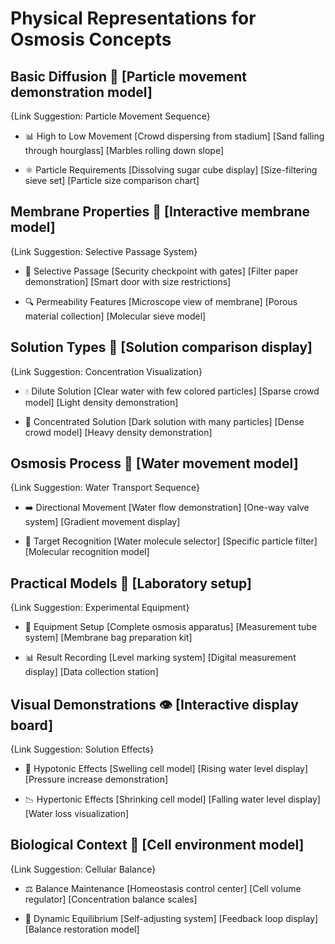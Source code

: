 # Physical Representations for Osmosis Concepts

## Basic Diffusion 🌊 [Particle movement demonstration model]

{Link Suggestion: Particle Movement Sequence}
* 📊 High to Low Movement
[Crowd dispersing from stadium]
[Sand falling through hourglass]
[Marbles rolling down slope]

* ⚛️ Particle Requirements
[Dissolving sugar cube display]
[Size-filtering sieve set]
[Particle size comparison chart]

## Membrane Properties 🚪 [Interactive membrane model]

{Link Suggestion: Selective Passage System}
* 🎯 Selective Passage
[Security checkpoint with gates]
[Filter paper demonstration]
[Smart door with size restrictions]

* 🔍 Permeability Features
[Microscope view of membrane]
[Porous material collection]
[Molecular sieve model]

## Solution Types 🧪 [Solution comparison display]

{Link Suggestion: Concentration Visualization}
* 💧 Dilute Solution
[Clear water with few colored particles]
[Sparse crowd model]
[Light density demonstration]

* 🔵 Concentrated Solution
[Dark solution with many particles]
[Dense crowd model]
[Heavy density demonstration]

## Osmosis Process 🌊 [Water movement model]

{Link Suggestion: Water Transport Sequence}
* ➡️ Directional Movement
[Water flow demonstration]
[One-way valve system]
[Gradient movement display]

* 🎯 Target Recognition
[Water molecule selector]
[Specific particle filter]
[Molecular recognition model]

## Practical Models 🔬 [Laboratory setup]

{Link Suggestion: Experimental Equipment}
* 📏 Equipment Setup
[Complete osmosis apparatus]
[Measurement tube system]
[Membrane bag preparation kit]

* 📊 Result Recording
[Level marking system]
[Digital measurement display]
[Data collection station]

## Visual Demonstrations 👁️ [Interactive display board]

{Link Suggestion: Solution Effects}
* 💨 Hypotonic Effects
[Swelling cell model]
[Rising water level display]
[Pressure increase demonstration]

* 📉 Hypertonic Effects
[Shrinking cell model]
[Falling water level display]
[Water loss visualization]

## Biological Context 🦠 [Cell environment model]

{Link Suggestion: Cellular Balance}
* ⚖️ Balance Maintenance
[Homeostasis control center]
[Cell volume regulator]
[Concentration balance scales]

* 🔄 Dynamic Equilibrium
[Self-adjusting system]
[Feedback loop display]
[Balance restoration model]